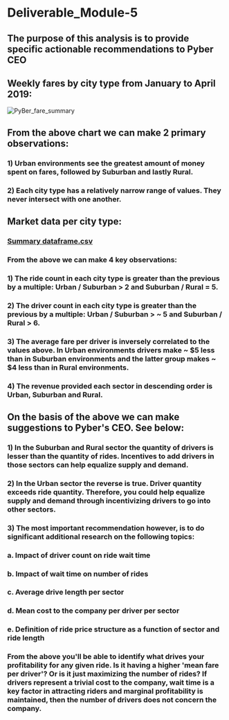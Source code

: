# Deliverable_Module-5
## The purpose of this analysis is to provide specific actionable recommendations to Pyber CEO

## Weekly fares by city type from January to April 2019:
![PyBer_fare_summary](https://user-images.githubusercontent.com/114181709/200977376-77a2cdbc-1f39-4016-ad95-6221132244ee.png)


## From the above chart we can make 2 primary observations:
### 1) Urban environments see the greatest amount of money spent on fares, followed by Suburban and lastly Rural.
### 2) Each city type has a relatively narrow range of values. They never intersect with one another.



## Market data per city type:
### [Summary dataframe.csv](https://github.com/bpietrancosta/Deliverable_Module-5/files/9976228/Summary.dataframe.csv)
### From the above we can make 4 key observations:
### 1) The ride count in each city type is greater than the previous by a multiple: Urban / Suburban > 2 and Suburban / Rural = 5.
### 2) The driver count in each city type is greater than the previous by a multiple: Urban / Suburban > ~ 5 and Suburban / Rural > 6.
### 3) The average fare per driver is inversely correlated to the values above. In Urban environments drivers make ~ $5 less than in Suburban environments and the latter group makes ~ $4 less than in Rural environments.
### 4) The revenue provided each sector in descending order is Urban, Suburban and Rural.


## On the basis of the above we can make suggestions to Pyber's CEO. See below:
### 1) In the Suburban and Rural sector the quantity of drivers is lesser than the quantity of rides. Incentives to add drivers in those sectors can help equalize supply and demand.
### 2) In the Urban sector the reverse is true. Driver quantity exceeds ride quantity. Therefore, you could help equalize supply and demand through incentivizing drivers to go into other sectors.
### 3) The most important recommendation however, is to do significant additional research on the following topics:
### a. Impact of driver count on ride wait time
### b. Impact of wait time on number of rides
### c. Average drive length per sector
### d. Mean cost to the company per driver per sector
### e. Definition of ride price structure as a function of sector and ride length
### From the above you'll be able to identify what drives your profitability for any given ride. Is it having a higher 'mean fare per driver'? Or is it just maximizing the number of rides? If drivers represent a trivial cost to the company, wait time is a key factor in attracting riders and marginal profitability is maintained, then the number of drivers does not concern the company.
